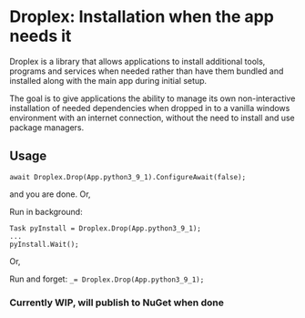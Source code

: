# Droplex: Installation when the app needs it

Droplex is a library that allows applications to install additional tools, programs and services when needed rather than have them bundled and installed along with the main app during initial setup. 

The goal is to give applications the ability to manage its own non-interactive installation of needed dependencies when dropped in to a vanilla windows environment with an internet connection, without the need to install and use package managers.

## Usage

`await Droplex.Drop(App.python3_9_1).ConfigureAwait(false);`

and you are done. Or,

Run in background:
```
Task pyInstall = Droplex.Drop(App.python3_9_1); 
...
pyInstall.Wait();
```

Or,

Run and forget:
`_= Droplex.Drop(App.python3_9_1);`

### Currently WIP, will publish to NuGet when done
